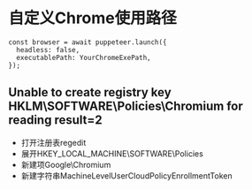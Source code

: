 # 自定义Chrome使用路径
``` node
const browser = await puppeteer.launch({
  headless: false,
  executablePath: YourChromeExePath,
});

```

## Unable to create registry key HKLM\SOFTWARE\Policies\Chromium for reading result=2

- 打开注册表regedit
- 展开HKEY_LOCAL_MACHINE\SOFTWARE\Policies
- 新建项Google\Chromium
- 新建字符串MachineLevelUserCloudPolicyEnrollmentToken

